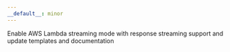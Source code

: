 ```yaml
---
__default__: minor
---
```


Enable AWS Lambda streaming mode with response streaming support and update templates and documentation
